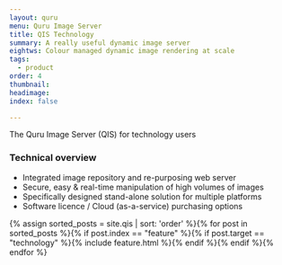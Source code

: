 ```yaml
---
layout: quru
menu: Quru Image Server
title: QIS Technology
summary: A really useful dynamic image server
eightws: Colour managed dynamic image rendering at scale
tags:
  - product
order: 4
thumbnail:
headimage:
index: false

---
```


The Quru Image Server (QIS) for technology users

### Technical overview
* Integrated image repository and re-purposing web server
* Secure, easy & real-time manipulation of high volumes of images
* Specifically designed stand-alone solution for multiple platforms
* Software licence / Cloud (as-a-service) purchasing options 

<div class="grid clearfix">
  {% assign sorted_posts = site.qis | sort: 'order' %}{% for post in sorted_posts %}{% if post.index == "feature"  %}{% if post.target == "technology" %}{% include feature.html %}{% endif %}{% endif %}{% endfor %}
</div>

